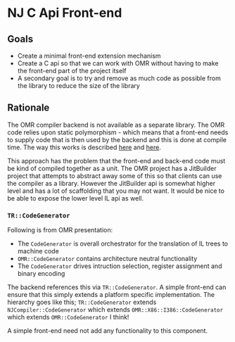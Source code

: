 # NJ C Api Front-end

## Goals

* Create a minimal front-end extension mechanism
* Create a C api so that we can work with OMR without having to make the front-end part of the project itself
* A secondary goal is to try and remove as much code as possible from the library to reduce the size of the
  library

## Rationale

The OMR compiler backend is not available as a separate library. The OMR code relies upon static 
polymorphism - which means that a front-end needs to supply code that is then used by the backend and this is
done at compile time. The way this works is described [here](https://github.com/eclipse/omr/blob/master/doc/compiler/extensible_classes/Extensible_Classes.md) and [here](https://github.com/eclipse/omr/blob/master/doc/compiler/extensible_classes/Extensible_Classes_in_OMR.md).

This approach has the problem that the front-end and back-end code must be kind of compiled together as 
a unit. The OMR project has a JitBuilder project that attempts to abstract away some of this so that clients
can use the compiler as a library. However the JitBuilder api is somewhat higher level and has a lot of scaffolding that you may not want. It would be nice to be able to expose the lower level IL api as well.

### `TR::CodeGenerator`

Following is from OMR presentation:

* The `CodeGenerator` is overall orchestrator for the translation of IL trees to machine code
* `OMR::CodeGenerator` contains architecture neutral functionality
* The `CodeGenerator` drives intruction selection, register assignment and binary encoding

The backend references this via `TR::CodeGenerator`. A simple front-end can ensure that this simply extends a platform specific implementation. The hierarchy goes like this; `TR::CodeGenerator` extends `NJCompiler::CodeGenerator` which extends `OMR::X86::I386::CodeGenerator` which extends `OMR::CodeGenerator` I think! 

A simple front-end need not add any functionality to this component.


